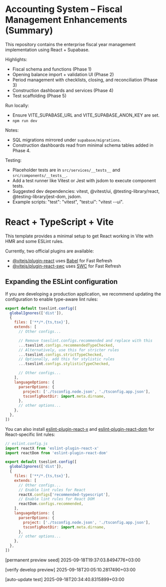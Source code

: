 # Accounting System – Fiscal Management Enhancements (Summary)

This repository contains the enterprise fiscal year management implementation using React + Supabase.

Highlights:
- Fiscal schema and functions (Phase 1)
- Opening balance import + validation UI (Phase 2)
- Period management with checklists, closing, and reconciliation (Phase 3)
- Construction dashboards and services (Phase 4)
- Test scaffolding (Phase 5)

Run locally:
- Ensure VITE_SUPABASE_URL and VITE_SUPABASE_ANON_KEY are set.
- `npm run dev`

Notes:
- SQL migrations mirrored under `supabase/migrations`.
- Construction dashboards read from minimal schema tables added in Phase 4.

Testing:
- Placeholder tests are in `src/services/__tests__` and `src/components/__tests__`.
- Add a test runner like Vitest or Jest with jsdom to execute component tests.
- Suggested dev dependencies: vitest, @vitest/ui, @testing-library/react, @testing-library/jest-dom, jsdom.
- Example scripts: "test": "vitest", "test:ui": "vitest --ui".

# React + TypeScript + Vite

This template provides a minimal setup to get React working in Vite with HMR and some ESLint rules.

Currently, two official plugins are available:

- [@vitejs/plugin-react](https://github.com/vitejs/vite-plugin-react/blob/main/packages/plugin-react) uses [Babel](https://babeljs.io/) for Fast Refresh
- [@vitejs/plugin-react-swc](https://github.com/vitejs/vite-plugin-react/blob/main/packages/plugin-react-swc) uses [SWC](https://swc.rs/) for Fast Refresh

## Expanding the ESLint configuration

If you are developing a production application, we recommend updating the configuration to enable type-aware lint rules:

```js
export default tseslint.config([
  globalIgnores(['dist']),
  {
    files: ['**/*.{ts,tsx}'],
    extends: [
      // Other configs...

      // Remove tseslint.configs.recommended and replace with this
      ...tseslint.configs.recommendedTypeChecked,
      // Alternatively, use this for stricter rules
      ...tseslint.configs.strictTypeChecked,
      // Optionally, add this for stylistic rules
      ...tseslint.configs.stylisticTypeChecked,

      // Other configs...
    ],
    languageOptions: {
      parserOptions: {
        project: ['./tsconfig.node.json', './tsconfig.app.json'],
        tsconfigRootDir: import.meta.dirname,
      },
      // other options...
    },
  },
])
```

You can also install [eslint-plugin-react-x](https://github.com/Rel1cx/eslint-react/tree/main/packages/plugins/eslint-plugin-react-x) and [eslint-plugin-react-dom](https://github.com/Rel1cx/eslint-react/tree/main/packages/plugins/eslint-plugin-react-dom) for React-specific lint rules:

```js
// eslint.config.js
import reactX from 'eslint-plugin-react-x'
import reactDom from 'eslint-plugin-react-dom'

export default tseslint.config([
  globalIgnores(['dist']),
  {
    files: ['**/*.{ts,tsx}'],
    extends: [
      // Other configs...
      // Enable lint rules for React
      reactX.configs['recommended-typescript'],
      // Enable lint rules for React DOM
      reactDom.configs.recommended,
    ],
    languageOptions: {
      parserOptions: {
        project: ['./tsconfig.node.json', './tsconfig.app.json'],
        tsconfigRootDir: import.meta.dirname,
      },
      // other options...
    },
  },
])
```

[permanent preview seed] 2025-09-18T19:37:03.8494776+03:00

[verify develop preview] 2025-09-18T20:05:10.2817490+03:00

[auto-update test] 2025-09-18T20:34:40.8315899+03:00
